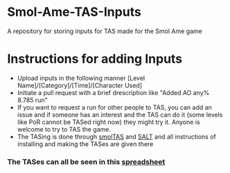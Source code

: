 # Smol-Ame-TAS-Inputs
A repository for storing inputs for TAS made for the Smol Ame game

# Instructions for adding Inputs
- Upload inputs in the following manner [Level Name]/[Category]/[Time]/[Character Used]
- Initiate a pull request with a brief drescription like "Added AO any% 8.785 run"
- If you want to request a run for other people to TAS, you can add an issue and if someone has an interest and the TAS can do it (some levels like PoR cannot be TASed right now) they might try it. Anyone is welcome to try to TAS the game.
- The TASing is done through [smolTAS](https://github.com/Sh1r0Yaksha/SmolTAS) and [SALT](https://github.com/MegaPiggy/SALT) and all instructions of installing and making the TASes are given there

### The TASes can all be seen in this [spreadsheet](https://docs.google.com/spreadsheets/d/1S-WeGPOzOv_xansiNIpr-0fnO4pMv2TUuQdooDiYAG8/edit#gid=0)
